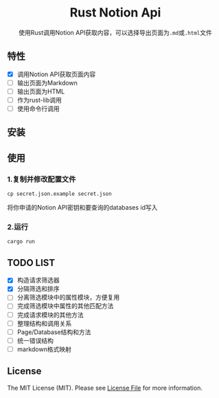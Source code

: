 <div align="center">

# Rust Notion Api
使用Rust调用Notion API获取内容，可以选择导出页面为`.md`或`.html`文件

</div>

## 特性
- [x] 调用Notion API获取页面内容
- [ ] 输出页面为Markdown
- [ ] 输出页面为HTML
- [ ] 作为rust-lib调用
- [ ] 使用命令行调用

## 安装

## 使用
### 1.复制并修改配置文件
```shell
cp secret.json.example secret.json
```
将你申请的Notion API密钥和要查询的databases id写入

### 2.运行
```shell
cargo run
```

## TODO LIST
- [x] 构造请求筛选器
- [x] 分隔筛选和排序
- [ ] 分离筛选模块中的属性模块，方便复用
- [ ] 完成筛选模块中属性的其他匹配方法
- [ ] 完成请求模块的其他方法
- [ ] 整理结构和调用关系
- [ ] Page/Database结构和方法
- [ ] 统一错误结构
- [ ] markdown格式映射

## License
The MIT License (MIT). Please see [License File](LICENSE.md) for more information.
